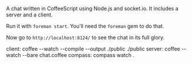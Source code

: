 A chat written in CoffeeScript using Node.js and socket.io. It includes a server and a client.

Run it with `foreman start`. You'll need the `foreman` gem to do that.

Now go to `http://localhost:8124/` to see the chat in its full glory.

client: coffee --watch --compile --output ./public ./public
server: coffee --watch --bare chat.coffee
compass: compass watch .